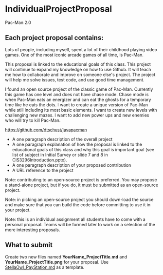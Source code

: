# IndividualProjectProposal
  Pac-Man 2.0

## Each project proposal contains:

  Lots of people, including myself, spent a lot of their childhood playing video games. One of the most iconic arcade games of all time, is Pac-Man. 
  
  This proposal is linked to the educational goals of this class. This project will continue to expand my knowledge on how to use Github. It will teach me how to collaborate and improve on someone else's project. The project will help me solve issues, test code, and use good time management.
  
  I found an open source project of the classic game of Pac-Man. Currently this game has one level and does not have chase mode. Chase mode is when Pac-Man eats an energizer and can eat the ghosts for a temporary time like he eats the dots. I want to create a unique version of Pac-Man while still including its most basic elements. I want to create new levels with challenging new mazes. I want to add new power ups and new enemies who will try to kill Pac-Man. 
  
  https://github.com/dtschust/javapacman 


- A one paragraph description of the overall project
- A one paragraph explanation of how the proposal is linked to the educational goals of this class and why this goal is important goal (see list of subject in Initial Survey or slide 7 and 8 in CIS3296Introduction.pptx).
- A one paragraph description of your proposed contribution
- A URL reference to the project

Note: contributing to an open-source project is preferred. You may propose a stand-alone project, but if you do, it must be submitted as an open-source project.

Note: in picking an open-source project you should down-load the source and make sure that you can build the code before committing to use it in your project.

Note: this is an individual assignment all students have to come with a personal proposal.  Teams will be formed later to work on a selection of the more interesting proposals. 

## What to submit
Create two new files named **YourName_ProjectTitle.md** and **YourName_ProjectTitle.png** for your proposal. Use [StellaOwl_PayStation.md](StellaOwl_Paystation.md) as a template. 
